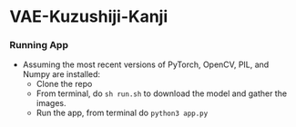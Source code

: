 # VAE-Kuzushiji-Kanji

### Running App
* Assuming the most recent versions of PyTorch, OpenCV, PIL, and Numpy are installed:
    * Clone the repo
    * From terminal, do ```sh run.sh``` to download the model and gather the images.
    * Run the app, from terminal do ```python3 app.py```
